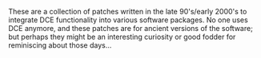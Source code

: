 These are a collection of patches written in the late 90's/early 2000's to
integrate DCE functionality into various software packages. No one uses DCE
anymore, and these patches are for ancient versions of the software; but
perhaps they might be an interesting curiosity or good fodder for reminiscing
about those days...
